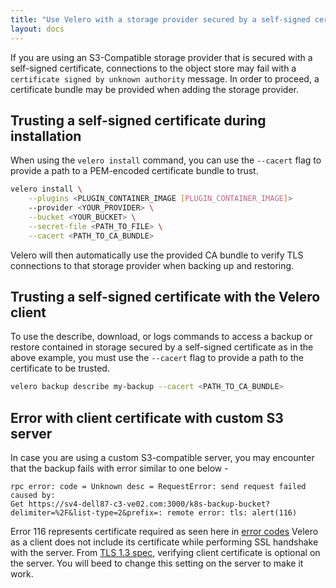 ```yaml
---
title: "Use Velero with a storage provider secured by a self-signed certificate"
layout: docs
---
```


If you are using an S3-Compatible storage provider that is secured with a self-signed certificate, connections to the object store may fail with a `certificate signed by unknown authority` message.
In order to proceed, a certificate bundle may be provided when adding the storage provider.

## Trusting a self-signed certificate during installation

When using the `velero install` command, you can use the `--cacert` flag to provide a path
to a PEM-encoded certificate bundle to trust.

```bash
velero install \
    --plugins <PLUGIN_CONTAINER_IMAGE [PLUGIN_CONTAINER_IMAGE]>
    --provider <YOUR_PROVIDER> \
    --bucket <YOUR_BUCKET> \
    --secret-file <PATH_TO_FILE> \
    --cacert <PATH_TO_CA_BUNDLE>
```

Velero will then automatically use the provided CA bundle to verify TLS connections to
that storage provider when backing up and restoring.

## Trusting a self-signed certificate with the Velero client

To use the describe, download, or logs commands to access a backup or restore contained
in storage secured by a self-signed certificate as in the above example, you must use
the `--cacert` flag to provide a path to the certificate to be trusted.

```bash
velero backup describe my-backup --cacert <PATH_TO_CA_BUNDLE>
```

## Error with client certificate with custom S3 server

In case you are using a custom S3-compatible server, you may encounter that the backup fails with error similar to one below -

```
rpc error: code = Unknown desc = RequestError: send request failed caused by:
Get https://sv4-dell87-c3-ve02.com:3000/k8s-backup-bucket?delimiter=%2F&list-type=2&prefix=: remote error: tls: alert(116)
```

Error 116 represents certificate required as seen here in [error codes](https://datatracker.ietf.org/doc/html/rfc8446#appendix-B.2)
Velero as a client does not include its certificate while performing SSL handshake with the server.
From [TLS 1.3 spec](https://tools.ietf.org/html/rfc8446), verifying client certificate is optional on the server.
You will beed to change this setting on the server to make it work.
